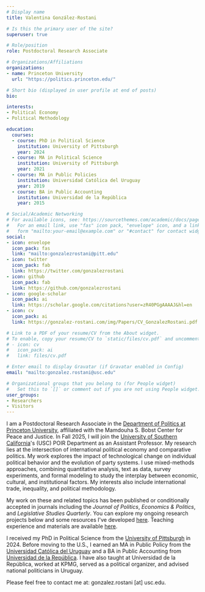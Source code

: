 ```yaml
---
# Display name
title: Valentina González-Rostani

# Is this the primary user of the site?
superuser: true

# Role/position
role: Postdoctoral Research Associate

# Organizations/Affiliations
organizations:
- name: Princeton University
  url: "https://politics.princeton.edu/"

# Short bio (displayed in user profile at end of posts)
bio: 

interests:
- Political Economy
- Political Methodology

education:
  courses:
  - course: PhD in Political Science
    institution: University of Pittsburgh
    year: 2024
  - course: MA in Political Science
    institution: University of Pittsburgh
    year: 2021
  - course: MA in Public Policies 
    institution: Universidad Católica del Uruguay
    year: 2019
  - course: BA in Public Accounting 
    institution: Universidad de la República
    year: 2015

# Social/Academic Networking
# For available icons, see: https://sourcethemes.com/academic/docs/page-builder/#icons
#   For an email link, use "fas" icon pack, "envelope" icon, and a link in the
#   form "mailto:your-email@example.com" or "#contact" for contact widget.
social:
- icon: envelope
  icon_pack: fas
  link: "mailto:gonzalezrostani@pitt.edu"
- icon: twitter
  icon_pack: fab
  link: https://twitter.com/gonzalezrostani
- icon: github
  icon_pack: fab
  link: https://github.com/gonzalezrostani
- icon: google-scholar
  icon_pack: ai
  link: https://scholar.google.com/citations?user=zR40PGgAAAAJ&hl=en
- icon: cv
  icon_pack: ai
  link: https://gonzalez-rostani.com/img/Papers/CV_GonzalezRostani.pdf

# Link to a PDF of your resume/CV from the About widget.
# To enable, copy your resume/CV to `static/files/cv.pdf` and uncomment the lines below.
# - icon: cv
#   icon_pack: ai
#   link: files/cv.pdf

# Enter email to display Gravatar (if Gravatar enabled in Config)
email: "mailto:gonzalez.rostani@usc.edu"

# Organizational groups that you belong to (for People widget)
#   Set this to `[]` or comment out if you are not using People widget.
user_groups:
- Researchers
- Visitors
---
```


I am a Postdoctoral Research Associate in the [Department of Politics at Princeton University](https://politics.princeton.edu/), affiliated with the Mamdouha S. Bobst Center for Peace and Justice. In Fall 2025, I will join the [University of Southern California](https://dornsife.usc.edu/poir/)'s (USC) POIR Department as an Assistant Professor. My research lies at the intersection of international political economy and comparative politics. My work explores the impact of technological change on individual political behavior and the evolution of party systems. I use mixed-methods approaches, combining quantitative analysis, text as data, survey experiments, and formal modeling to study the interplay between economic, cultural, and institutional factors. My interests also include international trade, inequality, and political methodology.

My work on these and related topics has been published or conditionally accepted in journals including the *Journal of Politics*, *Economics & Politics*, and *Legislative Studies Quarterly*. You can explore my ongoing research projects below and some resources I've developed [here](https://gonzalez-rostani.netlify.app/resources/). Teaching experience and materials are available [here](https://gonzalez-rostani.netlify.app/courses/).

I received my PhD in Political Science from the [University of Pittsburgh](https://www.polisci.pitt.edu/) in 2024. Before moving to the U.S., I earned an MA in Public Policy from the [Universidad Católica del Uruguay](https://ucu.edu.uy/es/taxonomy/term/40/node/113) and a BA in Public Accounting from [Universidad de la República](https://udelar.edu.uy/portal/). I have also taught at Universidad de la República, worked at KPMG, served as a political organizer, and advised national politicians in Uruguay.

Please feel free to contact me at: gonzalez.rostani [at] usc.edu.
